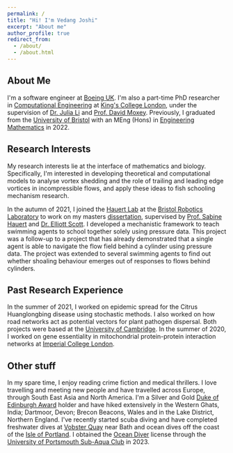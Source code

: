 ```yaml
---
permalink: /
title: "Hi! I'm Vedang Joshi"
excerpt: "About me"
author_profile: true
redirect_from: 
  - /about/
  - /about.html
---
```


## About Me

I'm a software engineer at [Boeing UK](https://www.boeing.co.uk). I'm also a part-time PhD researcher in [Computational Engineering](https://www.kcl.ac.uk/people/vedang-joshi) at [King's College London](https://www.kcl.ac.uk/), under the supervision of [Dr. Julia Li](https://www.kcl.ac.uk/people/juan-li) and [Prof. David Moxey](https://davidmoxey.uk/). Previously, I graduated from the [University of Bristol](https://www.bristol.ac.uk) with an MEng (Hons) in [Engineering Mathematics](https://www.bristol.ac.uk/study/undergraduate/2025/engineering-maths/meng-engineering-mathematics/) in 2022.

## Research Interests

My research interests lie at the interface of mathematics and biology. Specifically, I'm interested in developing theoretical and computational models to analyse vortex shedding and the role of trailing and leading edge vortices in incompressible flows, and apply these ideas to fish schooling mechanism research.

In the autumn of 2021, I joined the [Hauert Lab](https://hauertlab.com) at the [Bristol Robotics Laboratory](https://www.bristolroboticslab.com) to work on my masters [dissertation](https://vedang-joshi.github.io/files/Vedang_Joshi_Dissertation.pdf), supervised by [Prof. Sabine Hauert](https://research-information.bris.ac.uk/en/persons/sabine-hauert) and [Dr. Elliott Scott](https://research-information.bris.ac.uk/en/persons/elliott-j-scott-2). I developed a mechanistic framework to teach swimming agents to school together solely using pressure data. This project was a follow-up to a project that has already demonstrated that a single agent is able to navigate the flow field behind a cylinder using pressure data. The project was extended to several swimming agents to find out whether shoaling behaviour emerges out of responses to flows behind cylinders. 

## Past Research Experience
In the summer of 2021, I worked on epidemic spread for the Citrus Huanglongbing disease using stochastic methods. I also worked on how road networks act as potential vectors for plant pathogen dispersal. Both projects were based at the [University of Cambridge](https://plantepidemics.github.io). In the summer of 2020, I worked on gene essentiality in mitochondrial protein-protein interaction networks at [Imperial College London](https://www.imperial.ac.uk/biomathematics-group/).

## Other stuff

In my spare time, I enjoy reading crime fiction and medical thrillers. I love travelling and meeting new people and have travelled across Europe, through South East Asia and North America. I'm a Silver and Gold [Duke of Edinburgh Award](https://www.dofe.org/about/) holder and have hiked extensively in the Western Ghats, India; Dartmoor, Devon; Brecon Beacons, Wales and in the Lake District, Northern England. I've recently started scuba diving and have completed freshwater dives at [Vobster Quay](https://www.google.com/maps/place/Vobster+Quay/@51.2458512,-2.4268629,17z/data=!3m1!4b1!4m6!3m5!1s0x4872292920434d27:0x15ab2ec3f42dca53!8m2!3d51.2458479!4d-2.4246742!16s%2Fg%2F1hc1q7lj1) near Bath and ocean dives off the coast of the [Isle of Portland](https://www.google.com/maps/place/Isle+of+Portland/@50.5431059,-2.5096289,12z/data=!3m1!4b1!4m6!3m5!1s0x4872f09322a2442d:0x65c183dcb3d85ee7!8m2!3d50.5475363!4d-2.4343209!16zL20vMDFsMWNq). I obtained the [Ocean Diver](https://www.bsac.com/training/learn-to-scuba-dive/ocean-diver-course/#tab-1) license through the [University of Portsmouth Sub-Aqua Club](https://www.upsac.co.uk/) in 2023.






